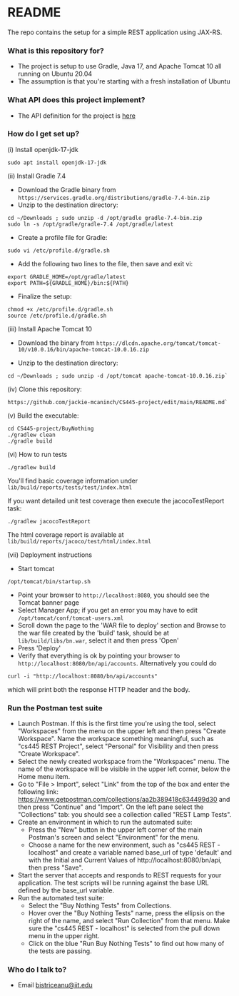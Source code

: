 # README #

The repo contains the setup for a simple REST application using JAX-RS.

### What is this repository for? ###

* The project is setup to use Gradle, Java 17, and Apache Tomcat 10 all running on Ubuntu 20.04
* The assumption is that you're starting with a fresh installation of Ubuntu

### What API does this project implement? ###

* The API definition for the project is [here](http://cs.iit.edu/~virgil/cs445/mail.spring2022/project/project-api.html)

### How do I get set up? ###

(i) Install openjdk-17-jdk

`sudo apt install openjdk-17-jdk`

(ii) Install Gradle 7.4

* Download the Gradle binary from `https://services.gradle.org/distributions/gradle-7.4-bin.zip`
* Unzip to the destination directory:
```
cd ~/Downloads ; sudo unzip -d /opt/gradle gradle-7.4-bin.zip
sudo ln -s /opt/gradle/gradle-7.4 /opt/gradle/latest
```
* Create a profile file for Gradle:
```
sudo vi /etc/profile.d/gradle.sh
```
* Add the following two lines to the file, then save and exit vi:
```
export GRADLE_HOME=/opt/gradle/latest
export PATH=${GRADLE_HOME}/bin:${PATH}
```
* Finalize the setup:
```
chmod +x /etc/profile.d/gradle.sh
source /etc/profile.d/gradle.sh
```

(iii) Install Apache Tomcat 10

* Download the binary from `https://dlcdn.apache.org/tomcat/tomcat-10/v10.0.16/bin/apache-tomcat-10.0.16.zip`

* Unzip to the destination directory:
```
cd ~/Downloads ; sudo unzip -d /opt/tomcat apache-tomcat-10.0.16.zip`
```
(iv) Clone this repository:
```
https://github.com/jackie-mcaninch/CS445-project/edit/main/README.md`
```
(v) Build the executable:
```
cd CS445-project/BuyNothing
./gradlew clean
./gradle build
```

(vi) How to run tests

```
./gradlew build
```
You'll find basic coverage information under `lib/build/reports/tests/test/index.html`

If you want detailed unit test coverage then execute the jacocoTestReport task:
```
./gradlew jacocoTestReport
```
The html coverage report is available at `lib/build/reports/jacoco/test/html/index.html`

(vii) Deployment instructions

* Start tomcat
```
/opt/tomcat/bin/startup.sh
```
* Point your browser to `http://localhost:8080`, you should see the Tomcat banner page
* Select Manager App; if you get an error you may have to edit `/opt/tomcat/conf/tomcat-users.xml`
* Scroll down the page to the 'WAR file to deploy' section and Browse to the war file created by the 'build' task, should be at `lib/build/libs/bn.war`, select it and then press 'Open'
* Press 'Deploy'
* Verify that everything is ok by pointing your browser to `http://localhost:8080/bn/api/accounts`.  Alternatively you could do
```
curl -i "http://localhost:8080/bn/api/accounts"
```
which will print both the response HTTP header and the body.

### Run the Postman test suite

* Launch Postman. If this is the first time you're using the tool, select "Workspaces" from the menu on the upper left and then press "Create Workspace". Name the workspace something meaningful, such as "cs445 REST Project", select "Personal" for Visibility and then press "Create Workspace".
* Select the newly created workspace from the "Workspaces" menu. The name of the workspace will be visible in the upper left corner, below the Home menu item.
* Go to "File > Import", select "Link" from the top of the box and enter the following link: https://www.getpostman.com/collections/aa2b389418c634499d30 and then press "Continue" and "Import". On the left pane select the "Collections" tab: you should see a collection called "REST Lamp Tests".
* Create an environment in which to run the automated suite:
    + Press the "New" button in the upper left corner of the main Postman's screen and select "Environment" for the menu.
    + Choose a name for the new environment, such as "cs445 REST - localhost" and create a variable named base_url of type 'default' and with the Initial and Current Values of http://localhost:8080/bn/api, then press "Save".
* Start the server that accepts and responds to REST requests for your application. The test scripts will be running against the base URL defined by the base_url variable.
* Run the automated test suite:
    + Select the "Buy Nothing Tests" from Collections.
    + Hover over the "Buy Nothing Tests" name, press the ellipsis on the right of the name, and select "Run Collection" from that menu.
  Make sure the "cs445 REST - localhost" is selected from the pull down menu in the upper right.
    + Click on the blue "Run Buy Nothing Tests" to find out how many of the tests are passing.


### Who do I talk to? ###

* Email bistriceanu@iit.edu
